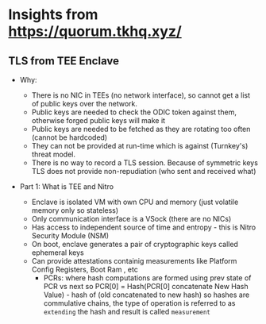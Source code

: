 # Insights from https://quorum.tkhq.xyz/

## TLS from TEE Enclave

- Why:
    - There is no NIC in TEEs (no network interface), so cannot get a list of public keys over the network.
    - Public keys are needed to check the ODIC token against them, otherwise forged public keys will make it
    - Public keys are needed to be fetched as they are rotating too often (cannot be hardcoded)
    - They can not be provided at run-time which is against (Turnkey's) threat model.
    - There is no way to record a TLS session. Because of symmetric keys TLS does not provide non-repudiation (who
      sent and received what)

- Part 1: What is TEE and Nitro
    - Enclave is isolated VM with own CPU and memory (just volatile memory only so stateless)
    - Only communication interface is a VSock (there are no NICs)
    - Has access to independent source of time and entropy - this is Nitro Security Module (NSM)
    - On boot, enclave generates a pair of cryptographic keys called ephemeral keys
    - Can provide attestations containig measurements like Platform Config Registers, Boot Ram , etc
        - PCRs: where hash computations are formed using prev state of PCR vs next so PCR[0] = Hash(PCR[0] concatenate
          New Hash Value) - hash of (old concatenated to new hash)
          so hashes are commulative chains, the type of operation is referred to as `extending` the hash and result is
          called `measurement`
      